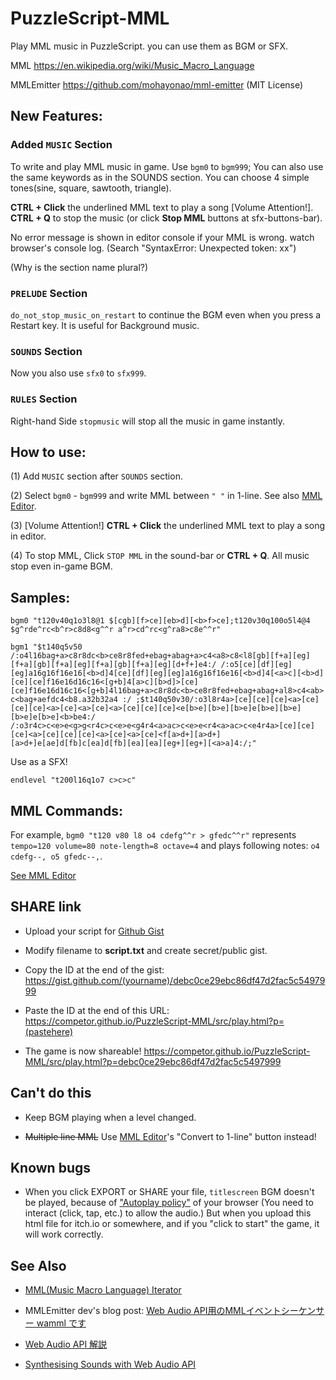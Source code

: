 # PuzzleScript-MML

Play MML music in PuzzleScript. you can use them as BGM or SFX.

MML https://en.wikipedia.org/wiki/Music_Macro_Language

MMLEmitter https://github.com/mohayonao/mml-emitter (MIT License)

## New Features:

### Added `MUSIC` Section 

To write and play MML music in game. Use `bgm0` to `bgm999`; You can also use the same keywords as in the SOUNDS section. You can choose 4 simple tones(sine, square, sawtooth, triangle).

**CTRL + Click** the underlined MML text to play a song [Volume Attention!]. **CTRL + Q** to stop the music (or click **Stop MML** buttons at sfx-buttons-bar).

No error message is shown in editor console if your MML is wrong. watch browser's console log. (Search "SyntaxError: Unexpected token: xx")

(Why is the section name plural?)

### `PRELUDE` Section

`do_not_stop_music_on_restart` to continue the BGM even when you press a Restart key. It is useful for Background music.

### `SOUNDS` Section

Now you also use `sfx0` to `sfx999`.

### `RULES` Section

Right-hand Side `stopmusic` will stop all the music in game instantly. 

## How to use:

(1) Add `MUSIC` section after `SOUNDS` section.

(2) Select `bgm0` - `bgm999` and write MML between `" "` in 1-line. See also [MML Editor](https://competor.github.io/PuzzleScript-MML/src/mmleditor.html).

(3) [Volume Attention!] **CTRL + Click** the underlined MML text to play a song in editor. 

(4) To stop MML, Click `STOP MML` in the sound-bar or **CTRL + Q**. All music stop even in-game BGM.

## Samples:

`bgm0 "t120v40q1o3l8@1 $[cgb][f>ce][eb>d][<b>f>ce];t120v30q100o5l4@4 $g^rde^rc<b^r>c8d8<g^^r a^r>cd^rc<g^ra8>c8e^^r"`

`bgm1 "$t140q5v50 /:o4l16bag+a>c8r8dc<b>ce8r8fed+ebag+abag+a>c4<a8>c8<l8[gb][f+a][eg][f+a][gb][f+a][eg][f+a][gb][f+a][eg][d+f+]e4:/ /:o5[ce][df][eg][eg]a16g16f16e16[<b>d]4[ce][df][eg][eg]a16g16f16e16[<b>d]4[<a>c][<b>d][ce][ce]f16e16d16c16<[g+b]4[a>c][b>d]>[ce][ce]f16e16d16c16<[g+b]4l16bag+a>c8r8dc<b>ce8r8fed+ebag+abag+al8>c4<ab>c<bag+aefdc4<b8.a32b32a4 :/ ;$t140q50v30/:o3l8r4a>[ce][ce][ce]<a>[ce][ce][ce]<a>[ce]<a>[ce]<a>[ce][ce][ce]<e[b>e][b>e][b>e]e[b>e][b>e][b>e]e[b>e]<b>be4:/ /:o3r4c>c<e>e<g>g<r4c>c<e>e<g4r4<a>ac>c<e>e<r4<a>ac>c<e4r4a>[ce][ce][ce]<a>[ce][ce][ce]<a>[ce]<a>[ce]<f[a>d+][a>d+][a>d+]e[ae]d[fb]c[ea]d[fb][ea][ea][eg+][eg+][<a>a]4:/;"`

Use as a SFX!

`endlevel "t200l16q1o7 c>c>c"`

## MML Commands:

For example, `bgm0 "t120 v80 l8 o4 cdefg^^r > gfedc^^r"` represents `tempo=120 volume=80 note-length=8 octave=4` and plays following notes: `o4 cdefg--, o5 gfedc--,`.

[See MML Editor](https://competor.github.io/PuzzleScript-MML/src/mmleditor.html)

## SHARE link

* Upload your script for [Github Gist](https://gist.github.com/)

* Modify filename to **script.txt** and create secret/public gist.

* Copy the ID at the end of the gist: https://gist.github.com/(yourname)/debc0ce29ebc86df47d2fac5c5497999

* Paste the ID at the end of this URL: https://competor.github.io/PuzzleScript-MML/src/play.html?p=(pastehere)

* The game is now shareable! https://competor.github.io/PuzzleScript-MML/src/play.html?p=debc0ce29ebc86df47d2fac5c5497999


## Can't do this

* Keep BGM playing when a level changed.

* ~~Multiple line MML~~ Use [MML Editor](https://competor.github.io/PuzzleScript-MML/src/mmleditor.html)'s "Convert to 1-line" button instead!

## Known bugs

* When you click EXPORT or SHARE your file, `titlescreen` BGM doesn't be played, because of ["Autoplay policy"](https://developer.chrome.com/blog/autoplay/) of your browser (You need to interact (click, tap, etc.) to allow the audio.) But when you upload this html file for itch.io or somewhere, and if you "click to start" the game, it will work correctly.

## See Also

* [MML(Music Macro Language) Iterator](https://github.com/mohayonao/mml-iterator)

* MMLEmitter dev's blog post: [Web Audio API用のMMLイベントシーケンサー wamml です](https://mohayonao.hatenablog.com/entry/2014/08/18/135210)

* [Web Audio API 解説](https://www.g200kg.com/jp/docs/webaudio/index.html)

* [Synthesising Sounds with Web Audio API](https://sonoport.github.io/synthesising-sounds-webaudio.html)
